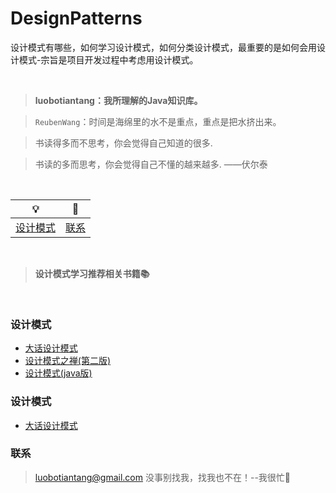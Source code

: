 # DesignPatterns
设计模式有哪些，如何学习设计模式，如何分类设计模式，最重要的是如何会用设计模式-宗旨是项目开发过程中考虑用设计模式。

<br>

 > **luobotiantang：我所理解的Java知识库。**
 
 > `ReubenWang`：时间是海绵里的水不是重点，重点是把水挤出来。
 
 > 书读得多而不思考，你会觉得自己知道的很多.
 
 > 书读的多而思考，你会觉得自己不懂的越来越多.   ——伏尔泰
 
<br/>


|💡|📮
| :--------:| :------:|
| [设计模式](#设计模式)|[联系](#联系) |

<br>

 > **设计模式学习推荐相关书籍📚**
 
<br/>

### 设计模式

- [大话设计模式](https://github.com/luobotiantang/DesignPatterns/blob/master/md/DahuaDesignPattern.md)
- [设计模式之禅(第二版)](https://github.com/luobotiantang/DesignPatterns/blob/master/md/DesignPatternCicada.md) 
- [设计模式(java版)](https://github.com/luobotiantang/DesignPatterns/blob/master/md/DesignPatternJavaVersion.md)

### 设计模式
- [大话设计模式](https://github.com/luobotiantang/DesignPatterns/blob/master/md/DahuaDesignPattern.md)

### 联系

> luobotiantang@gmail.com
> 没事别找我，找我也不在！--我很忙🦆